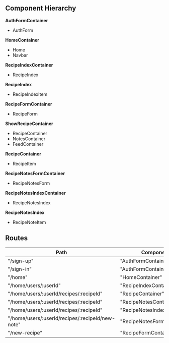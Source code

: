 ## Component Hierarchy

**AuthFormContainer**
 - AuthForm

**HomeContainer**
 - Home
 - Navbar

**RecipeIndexContainer**
 - RecipeIndex

**RecipeIndex**
 - RecipeIndexItem

**RecipeFormContainer**
 - RecipeForm

**ShowRecipeContainer**
 - RecipeContainer
 - NotesContainer
 - FeedContainer

**RecipeContainer**
 - RecipeItem

**RecipeNotesFormContainer**
 - RecipeNotesForm

**RecipeNotesIndexContainer**
 - RecipeNotesIndex

**RecipeNotesIndex**
  - RecipeNoteItem

## Routes

|Path   | Component   |
|-------|-------------|
| "/sign-up" | "AuthFormContainer" |
| "/sign-in" | "AuthFormContainer" |
| "/home" | "HomeContainer" |
| "/home/users/:userId" | "RecipeIndexContainer" |
| "/home/users/:userId/recipes/:recipeId" | "RecipeContainer" |
| "/home/users/:userId/recipes/:recipeId" | "RecipeNotesContainer" |
| "/home/users/:userId/recipes/:recipeId" | "RecipeNotesIndexContainer" |
| "/home/users/:userId/recipes/:recipeId/new-note" | "RecipeNotesFormContainer"|
| "/new-recipe" | "RecipeFormContainer" |
